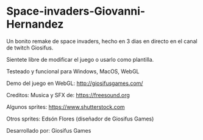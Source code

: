# Space-invaders-Giovanni-Hernandez
Un bonito remake de space invaders, hecho en 3 dias en directo en el canal de twitch Giosifus.

Sientete libre de modificar el juego o usarlo como plantilla. 




Testeado y funcional para Windows, MacOS, WebGL

Demo del juego en WebGL: http://giosifusgames.com/

Creditos: 
Musica y SFX de: https://freesound.org

Algunos sprites: https://www.shutterstock.com

Otros sprites: Edsón Flores (diseñador de Giosifus Games)

Desarrollado por: Giosifus Games
